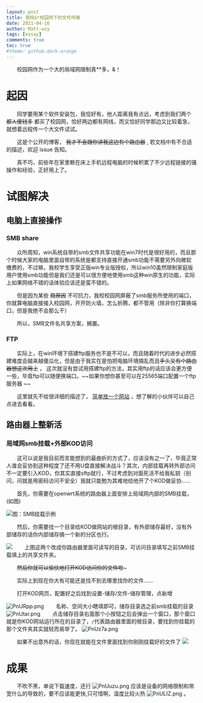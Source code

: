 ```yaml
---
layout: post
title: 我校&*校园网下的文件传输
date: 2021-04-16
author: Matt-wzy
tags: [essay]
comments: true
toc: true
#theme: github-dark-orange
---
```


　　校园网作为一个大的局域网限制真**多，&！

<!-- more -->

<!-- <div>
    <meting-js
	name="Don't Look Back"
	artist="RICK AND MORTY"
	url="../music/1.mp3"
	cover="https://y.qq.com/music/photo_new/T002R300x300M000000ZZmIF4I02cC_1.jpg"
    autoplay="true">
	<pre hidden>
		[00:00.00]This
		[00:04.01]is
		[00:08.02]lyric
	</pre>
    </meting-js>
</div> -->

<div>
    <meting-js server="netease" type="song" id="441116287" autoplay="true" list-max-height=1200px>
    </meting-js>
</div>

# 起因

　　同学要用某个软件安装包，我恰好有，他人距离我有点远，考虑到我们两个 ~~都人傻钱多~~ 都买了校园网，恰好两边都有网线，而又恰好同学那边又比较着急，就想着远程传一个大文件试试。

　　这是个公开的博客， ~~我才不会跟你讲我这边有个路由器~~ , 若文档中有不合适的描述，欢迎 issue 告知。

　　真不巧，前些年在家里赖在床上手机远程电脑的时候积累了不少远程链接的骚操作和经验，正好用上了。

# 试图解决

## 电脑上直接操作

### SMB share

　　众所周知，win系统自带的smb文件共享功能在win7时代是很好用的，而且那个时候大家的电脑里面自带的系统是都支持直接开通smb功能不需要另外向微软缴费的，不过嘛，我校学生享受正版win专业版授权，所以win10虽然限制家庭版用户使用smb功能但是我们还是可以很方便地使用smb这种win原生的功能，实际上如果网络不错的话体验应该还是蛮不错的。

　　但是因为某些 ~~屑原因~~ 不可抗力，我校校园网屏蔽了smb服务所使用的端口，你就算电脑直接接入校园网，开开防火墙，怎么折腾，都不管用（除非你打算换端口，但是我绝不会那么干）

　　所以，SMB文件名共享方案，搁置。

### FTP

　　实际上，在win环境下搭建ftp服务也不是不可以，而且随着时代的进步必然搭建难度会越来越傻瓜化，但是由于我实在是怕把电脑环境搞乱而且~~手头又有个路由器想这次用上~~ ， 这次就没有尝试用搭建ftp的方法，其实用ftp的话应该会更方便一些，毕竟ftp可以随便换端口。~~如果你想你甚至可以在25565端口配置一个ftp服务器 ~~

　　这里就先不给很详细的描述了， [简单放一个网站](https://www.xp.cn/wenda/400.html "简单放一个网站") ，想了解的小伙伴可以自己点进去看看。

## 路由器上整新活

### 局域网smb挂载+外部KOD访问

　　这可以说是我目前而言能想到的最曲折的方式了，应该没有之一了，毕竟正常人谁会妥协到这种程度了还不用U盘直接解决战斗？其次，内部挂载再转外部访问不一定要引入KOD，你其实直接sftp就行，不过考虑到对面死活不给我私钥（别问，问就是用密码访问不安全）我就只能勉为其难地给他开了个KOD做妥协……

　　首先，你需要在openwrt系统的路由器上面安排上局域网内部的SMB挂载，(如图)

![图：SMB挂载示例](https://vkceyugu.cdn.bspapp.com/VKCEYUGU-3c98b21f-9e7e-4bcb-9142-940554115122/6a087eb0-d175-4b3d-9ac8-9f8cfef89ce3.png)

　　然后，你需要找一个目录给KOD做网站的根目录，有外部储存最好，没有外部储存的话你内部储存搞一个新的分区也行。

![](https://vkceyugu.cdn.bspapp.com/VKCEYUGU-3c98b21f-9e7e-4bcb-9142-940554115122/6fa30b87-1c87-40cc-890a-86351e52ed12.png)
　　上图这两个改成你路由器里面可读写的目录，可访问目录填写之前SMB挂载填上的共享文件夹。

　　~~然后你就可以愉快地打开KOD访问你的文件啦~~~

　　实际上到现在你大有可能还是找不到去哪里找你的文件……

　　打开KOD网页，配置好之后找到设置-储存/文件-储存管理，点新增

![PnURpp.png](https://piccdn.freejishu.com/images/2021/04/16/PnURpp.png)
　　名称、空间大小瞎填即可，储存目录选之前smb挂载的目录
![PnUtar.png](https://piccdn.freejishu.com/images/2021/04/16/PnUtar.png)
　　点击储存目录右面那个小按钮之后会弹出一个窗口，那个窗口就是你KOD网站运行所在的目录了，`/`代表路由器里面的根目录，要找到你挂载的那个文件夹其实就轻而易举了。
![PnUz7a.png](https://piccdn.freejishu.com/images/2021/04/16/PnUz7a.png)

　　如果不出意外的话，你现在就能在文件里面找到你刚刚挂载好的文件了
![](https://vkceyugu.cdn.bspapp.com/VKCEYUGU-3c98b21f-9e7e-4bcb-9142-940554115122/0c336c68-5af5-4501-b1ca-70faf4250e82.png)

# 成果

　　不吹不黑，单说下载速度，还行 ![PnUuzu.png](https://piccdn.freejishu.com/images/2021/04/16/PnUuzu.png) 应该是设备的网络限制和带宽什么的导致的，要不应该能更快,只可惜啊，温度比较火热 ![PnULIZ.png](https://piccdn.freejishu.com/images/2021/04/16/PnULIZ.png) 。